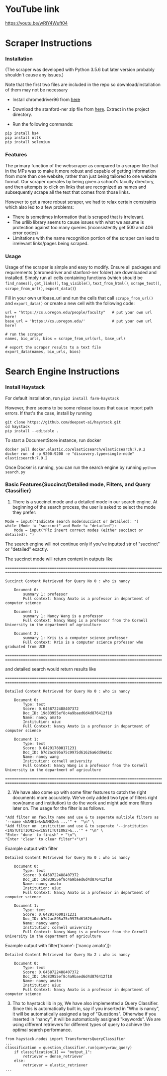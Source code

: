 # YouTube link
https://youtu.be/wRiY4Wuft04

# Scraper Instructions
### Installation
(The scraper was developed with Python 3.5.6 but later version probably shouldn't cause any issues.)

Note that the first two files are included in the repo so download/installation of them may not be necessary
- Install chromedriver96 from [here](https://chromedriver.storage.googleapis.com/index.html?path=96.0.4664.45/)
- Download the stanford-ner zip file from [here](https://nlp.stanford.edu/software/CRF-NER.shtml#Download). Extract in the project directory.

- Run the following commands:
```
pip install bs4
pip install nltk
pip install selenium
```

### Features
The primary function of the webscraper as compared to a scraper like that in the MPs was to make it more robust and capable of getting information from more than one website, rather than just being tailored to one website format. Our scraper operates by being given a school's faculty directory, and then attempts to click on links that are recognized as names and subsequently scrape all the text that comes from those links. 

However to get a more robust scraper, we had to relax certain constraints which also led to a few problems:
- There is sometimes information that is scraped that is irrelevant.
- The urllib library seems to cause issues with what we assume is protection against too many queries (inconsistently get 500 and 406 error codes)
- Limitations with the name recognition portion of the scraper can lead to irrelevant links/pages being scraped.

### Usage
Usage of the scraper is simple and easy to modify. Ensure all packages and requirements (chromedriver and stanford-ner folder) are downloaded and installed. Simply run all cells containing functions (which should be ```find_names()```, ```get_links()```, ```tag_visible()```, ```text_from_html()```, ```scrape_text()```, ```scrape_from_url()```, ```export_data()```)

Fill in your own url/base_url and run the cells that call ```scrape_from_url()``` and ```export_data()``` or create a new cell with the following code:
```
url = "https://cs.uoregon.edu/people/faculty"   # put your own url here!
base_url = 'https://cs.uoregon.edu/'            # put your own url here!

# run the scraper
names, bio_urls, bios = scrape_from_url(url, base_url)

# export the scraper results to a text file
export_data(names, bio_urls, bios)
```
# Search Engine Instructions

### Install Haystack
For default installation, run
`pip3 install farm-haystack`

However, there seems to be some release issues that cause import path errors. If that's the case, install by running 
````
git clone https://github.com/deepset-ai/haystack.git
cd haystack
pip install --editable .
````


To start a DocumentStore instance, run docker
````
docker pull docker.elastic.co/elasticsearch/elasticsearch:7.9.2
docker run -d -p 9200:9200 -e "discovery.type=single-node" elasticsearch:7.9.2
````


Once Docker is running, you can run the search engine by running
`python search.py`


### Basic Features{Succinct/Detailed mode, Filters, and Query Classifier}
1. There is a succinct mode and a detailed mode in our search engine. At beginning of the search process, the user is asked to select the mode they prefer:
````
Mode = input("Indicate search mode(succinct or detailed): ")
while (Mode != "succinct" and Mode != "detailed"):
    Mode = input("Plz insert correct modes (either succinct or detailed): ")
````
The search engine will not continue only if you've inputted str of "succinct" or "detailed" exactly.

The succinct mode will return content in outputs like 

````
======================================================================================================
======================================================================================================

Succinct Content Retrieved for Query No 0 : who is nancy

    Document 0: 
        summary 1: professor
        Full context: Nancy Amato is a professor in department of computer science

    Document 1: 
        summary 1: Nancy Wang is a professor
        Full context: Nancy Wang is a professor from the Cornell University in the department of agriculture

    Document 2: 
        summary 1: Kris is a computer science professor
        Full context: Kris is a computer science professor who graduated from UCB

======================================================================================================
======================================================================================================

````
and detailed search would return results like 
````
======================================================================================================
======================================================================================================

Detailed Content Retrieved for Query No 0 : who is nancy

    Document 0: 
        Type: text
        Score: 0.6458722488407372
        Doc_ID: 19d83955ef8c4a9baed6d4d876412f18
        Name: nancy amato
        Institution: uiuc
        Full Context: Nancy Amato is a professor in department of computer science

    Document 1: 
        Type: text
        Score: 0.642917600171231
        Doc_ID: b7d2ac895a75c9975d61626a6dd9a01c
        Name: nancy wang
        Institution: cornell university
        Full Context: Nancy Wang is a professor from the Cornell University in the department of agriculture

======================================================================================================
======================================================================================================
````

2. We have also come up with some filter features to catch the right documents more accurately. We've only added two type of filters right now(name and institution) to do the work and might add more filters later on.
The usage for the filter is as follows.
````
"Add filter on faculty name and use & to seperate multiple filters as '--name <NAME1>&<NAME2>& ...'" +  "\n" \
"Add filter on  institution and use & to seperate '--institution <INSTUTITION1>&<INSTITUTION2>&...'" + "\n" \
"Enter 'done' to finish" + "\n"\
"Enter 'clear' to clear filter"+"\n")
````
        
Example output with filter        
````
Detailed Content Retrieved for Query No 0 : who is nancy

    Document 0: 
        Type: text
        Score: 0.6458722488407372
        Doc_ID: 19d83955ef8c4a9baed6d4d876412f18
        Name: nancy amato
        Institution: uiuc
        Full Context: Nancy Amato is a professor in department of computer science

    Document 1: 
        Type: text
        Score: 0.642917600171231
        Doc_ID: b7d2ac895a75c9975d61626a6dd9a01c
        Name: nancy wang
        Institution: cornell university
        Full Context: Nancy Wang is a professor from the Cornell University in the department of agriculture

````


Example output with filter{'name': ['nancy amato']}:

````
Detailed Content Retrieved for Query No 2 : who is nancy

    Document 0: 
        Type: text
        Score: 0.6458722488407372
        Doc_ID: 19d83955ef8c4a9baed6d4d876412f18
        Name: nancy amato
        Institution: uiuc
        Full Context: Nancy Amato is a professor in department of computer science

````

3. Thx to haystack lib in py, We have also implemented a Query Classifier. Since this is automatically built in, say if you inserted in "Who is nancy", it will be automatically assigned a tag of "Questions". Otherwise if you inserted in "nancy", it will be automatically assigned "keywords". We are using different retrievers for different types of query to achieve the optimal search performance.

````
from haystack.nodes import TransformersQueryClassifier
...
classification = question_classifier.run(query=raw_query)
    if classification[1] == "output_1":
        retriever = dense_retriever
    else:
        retriever = elastic_retriever
...
````
